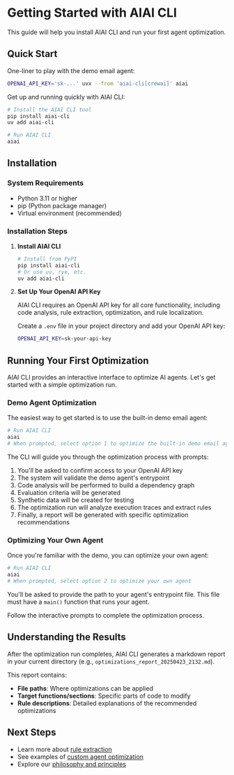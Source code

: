 # Getting Started with AIAI CLI

This guide will help you install AIAI CLI and run your first agent optimization.

## Quick Start

One-liner to play with the demo email agent:

```bash
OPENAI_API_KEY='sk-...' uvx --from 'aiai-cli[crewai]' aiai
```

Get up and running quickly with AIAI CLI:

```bash
# Install the AIAI CLI tool
pip install aiai-cli
uv add aiai-cli

# Run AIAI CLI
aiai
```

## Installation

### System Requirements

- Python 3.11 or higher
- pip (Python package manager)
- Virtual environment (recommended)

### Installation Steps

1. **Install AIAI CLI**

   ```bash
   # Install from PyPI
   pip install aiai-cli
   # Or use uv, rye, etc.
   uv add aiai-cli
   ```

2. **Set Up Your OpenAI API Key**

   AIAI CLI requires an OpenAI API key for all core functionality, including code analysis, rule extraction, optimization, and rule localization.

   Create a `.env` file in your project directory and add your OpenAI API key:

   ```bash
   OPENAI_API_KEY=sk-your-api-key
   ```

## Running Your First Optimization

AIAI CLI provides an interactive interface to optimize AI agents. Let's get started with a simple optimization run.

### Demo Agent Optimization

The easiest way to get started is to use the built-in demo email agent:

```bash
# Run AIAI CLI
aiai
# When prompted, select option 1 to optimize the built-in demo email agent
```

The CLI will guide you through the optimization process with prompts:

1. You'll be asked to confirm access to your OpenAI API key
2. The system will validate the demo agent's entrypoint
3. Code analysis will be performed to build a dependency graph
4. Evaluation criteria will be generated
5. Synthetic data will be created for testing
6. The optimization run will analyze execution traces and extract rules
7. Finally, a report will be generated with specific optimization recommendations

### Optimizing Your Own Agent

Once you're familiar with the demo, you can optimize your own agent:

```bash
# Run AIAI CLI
aiai
# When prompted, select option 2 to optimize your own agent
```

You'll be asked to provide the path to your agent's entrypoint file. This file must have a `main()` function that runs your agent.

Follow the interactive prompts to complete the optimization process.

## Understanding the Results

After the optimization run completes, AIAI CLI generates a markdown report in your current directory (e.g., `optimizations_report_20250423_2132.md`).

This report contains:

- **File paths**: Where optimizations can be applied
- **Target functions/sections**: Specific parts of code to modify
- **Rule descriptions**: Detailed explanations of the recommended optimizations

## Next Steps

- Learn more about [rule extraction](../concepts/rule-extraction.md)
- See examples of [custom agent optimization](../examples/custom-agents.md)
- Explore our [philosophy and principles](../concepts/philosophy.md)
